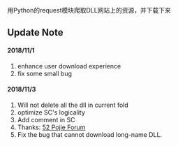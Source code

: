 用Python的request模块爬取DLL网站上的资源，并下载下来

## Update Note
#### 2018/11/1
1. enhance user download experience
2. fix some small bug
#### 2018/11/3
1. Will not delete all the dll in current fold
2. optimize SC's logicality 
3. Add comment in SC
4. Thanks: [52 Pojie Forum](https://www.52pojie.cn/)
5. Fix the bug that cannot download long-name DLL.